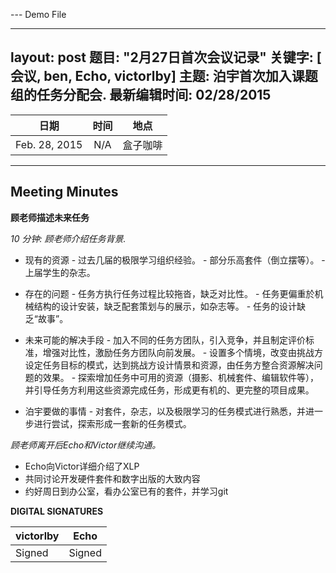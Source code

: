 ﻿--- Demo File

---
layout: post
题目: "2月27日首次会议记录"
关键字: [ 会议, ben, Echo, victorlby]
主题: 泊宇首次加入课题组的任务分配会.
最新编辑时间: 02/28/2015
---

|**日期** |**时间**|**地点**
| ------------- |:----------------:|:-------:
|Feb. 28, 2015| N/A | 盒子咖啡


----------


Meeting Minutes
------

 **顾老师描述未来任务** 

 *10 分钟: 顾老师介绍任务背景.*

- 现有的资源
         - 过去几届的极限学习组织经验。
         - 部分乐高套件（倒立摆等）。
         - 上届学生的杂志。

- 存在的问题
         - 任务方执行任务过程比较拖沓，缺乏对比性。
         - 任务更偏重於机械结构的设计安装，缺乏配套策划与的展示，如杂志等。
         - 任务的设计缺乏“故事”。

- 未来可能的解决手段
         - 加入不同的任务方团队，引入竞争，并且制定评价标准，增强对比性，激励任务方团队向前发展。
         - 设置多个情境，改变由挑战方设定任务目标的模式，达到挑战方设计情景和资源，由任务方整合资源解决问题的效果。
         - 探索增加任务中可用的资源（摄影、机械套件、编辑软件等），并引导任务方利用这些资源完成任务，形成更有机的、更完整的项目成果。
         
- 泊宇要做的事情
         - 对套件，杂志，以及极限学习的任务模式进行熟悉，并进一步进行尝试，探索形成一套新的任务模式。

*顾老师离开后Echo和Victor继续沟通。*
- Echo向Victor详细介绍了XLP
- 共同讨论开发硬件套件和数字出版的大致内容
- 约好周日到办公室，看办公室已有的套件，并学习git





**DIGITAL SIGNATURES**

|**victorlby** |**Echo**|
| ------------- |----------------|
|Signed | Signed
